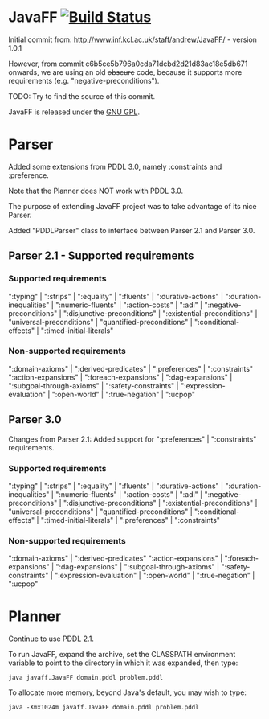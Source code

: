 # JavaFF [![Build Status](https://travis-ci.com/guilhermekrz/JavaFF.svg?token=VBgyk5JAs3dn31fkKpxS&branch=master)](https://travis-ci.com/guilhermekrz/JavaFF)

Initial commit from: http://www.inf.kcl.ac.uk/staff/andrew/JavaFF/ - version 1.0.1

However, from commit c6b5ce5b796a0cda71dcbd2d21d83ac18e5db671 onwards, we are using an old ~~obscure~~ code, because it supports more requirements (e.g. "negative-preconditions"). 

TODO: Try to find the source of this commit.

JavaFF is released under the [GNU GPL](http://www.gnu.org/licenses/gpl.html).

# Parser

Added some extensions from PDDL 3.0, namely :constraints and :preference. 

Note that the Planner does NOT work with PDDL 3.0. 

The purpose of extending JavaFF project was to take advantage of its nice Parser.

Added "PDDLParser" class to interface between Parser 2.1 and Parser 3.0.

## Parser 2.1 - Supported requirements

### Supported requirements

":typing" | ":strips" | ":equality" | ":fluents" | ":durative-actions" | ":duration-inequalities" | ":numeric-fluents" | ":action-costs" | ":adl" | ":negative-preconditions" | ":disjunctive-preconditions"  | ":existential-preconditions" | "universal-preconditions" | "quantified-preconditions" | ":conditional-effects"  | ":timed-initial-literals"

### Non-supported requirements

":domain-axioms" | ":derived-predicates" | ":preferences" | ":constraints"
":action-expansions" | ":foreach-expansions" | ":dag-expansions" | ":subgoal-through-axioms" | ":safety-constraints" | ":expression-evaluation" | ":open-world" | ":true-negation" | ":ucpop"

## Parser 3.0

Changes from Parser 2.1: Added support for ":preferences" | ":constraints" requirements.

### Supported requirements

":typing" | ":strips" | ":equality" | ":fluents" | ":durative-actions" | ":duration-inequalities" | ":numeric-fluents" | ":action-costs" | ":adl" | ":negative-preconditions" | ":disjunctive-preconditions"  | ":existential-preconditions" | "universal-preconditions" | "quantified-preconditions" | ":conditional-effects"  | ":timed-initial-literals" | ":preferences" | ":constraints"

### Non-supported requirements

":domain-axioms" | ":derived-predicates"
":action-expansions" | ":foreach-expansions" | ":dag-expansions" | ":subgoal-through-axioms" | ":safety-constraints" | ":expression-evaluation" | ":open-world" | ":true-negation" | ":ucpop"

# Planner

Continue to use PDDL 2.1.

To run JavaFF, expand the archive, set the CLASSPATH environment variable to point to the directory in which it was expanded, then type:

```java javaff.JavaFF domain.pddl problem.pddl```


To allocate more memory, beyond Java's default, you may wish to type:

```java -Xmx1024m javaff.JavaFF domain.pddl problem.pddl```
